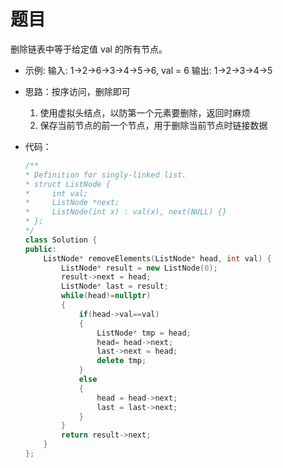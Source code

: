 # 题目
删除链表中等于给定值 val 的所有节点。

* 示例:
输入: 1->2->6->3->4->5->6, val = 6
输出: 1->2->3->4->5

* 思路：按序访问，删除即可
    1. 使用虚拟头结点，以防第一个元素要删除，返回时麻烦
    2. 保存当前节点的前一个节点，用于删除当前节点时链接数据

* 代码：
    ```C++
    /**
    * Definition for singly-linked list.
    * struct ListNode {
    *     int val;
    *     ListNode *next;
    *     ListNode(int x) : val(x), next(NULL) {}
    * };
    */
    class Solution {
    public:
        ListNode* removeElements(ListNode* head, int val) {
            ListNode* result = new ListNode(0);
            result->next = head;
            ListNode* last = result;
            while(head!=nullptr)
            {
                if(head->val==val)
                {
                    ListNode* tmp = head;
                    head= head->next;
                    last->next = head;
                    delete tmp;
                }
                else
                {
                    head = head->next;
                    last = last->next;
                }
            }
            return result->next;
        }
    };
    ```